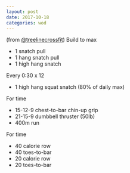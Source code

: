 ```yaml
---
layout: post
date: 2017-10-18
categories: wod
---
```


<!--
**Chris - <span></span>**
-->

(from [@treelinecrossfit](http://www.treelinecrossfit.com)) Build to max
- 1 snatch pull
- 1 hang snatch pull
- 1 high hang snatch

Every 0:30 x 12
- 1 high hang squat snatch (80% of daily max)

For time
- 15-12-9 chest-to-bar chin-up grip
- 21-15-9 dumbbell thruster (50lb)
- 400m run

For time
- 40 calorie row
- 40 toes-to-bar
- 20 calorie row
- 20 toes-to-bar

